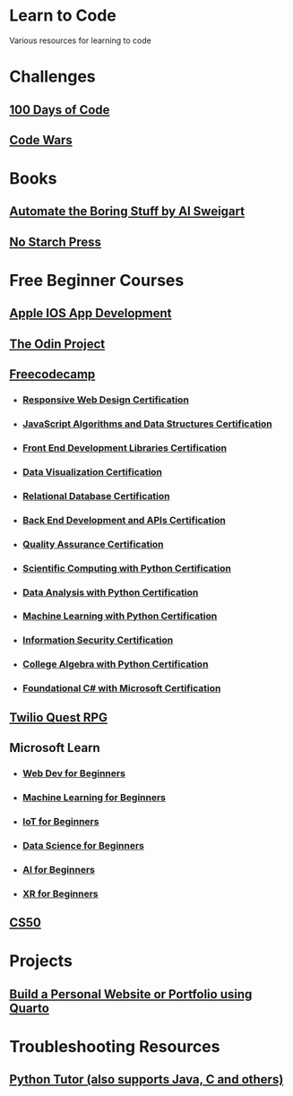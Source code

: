 # Learn to Code
Various resources for learning to code

# Challenges
## [100 Days of Code](https://www.100daysofcode.com)
## [Code Wars](www.codewars.com/r/sdr0pQ)

# Books
## [Automate the Boring Stuff by Al Sweigart](https://automatetheboringstuff.com)
## [No Starch Press](https://nostarch.com/catalog/python)

# Free Beginner Courses
## [Apple IOS App Development](https://developer.apple.com/tutorials/app-dev-training)
## [The Odin Project](https://www.theodinproject.com/)
## [Freecodecamp](https://www.freecodecamp.org)
* ### [Responsive Web Design Certification](https://www.freecodecamp.org/learn/2022/responsive-web-design/)
* ### [JavaScript Algorithms and Data Structures Certification](https://www.freecodecamp.org/learn/javascript-algorithms-and-data-structures/)
* ### [Front End Development Libraries Certification](https://www.freecodecamp.org/learn/front-end-development-libraries/)
* ### [Data Visualization Certification](https://www.freecodecamp.org/learn/data-visualization/)
* ### [Relational Database Certification](https://www.freecodecamp.org/learn/relational-database/)
* ### [Back End Development and APIs Certification](https://www.freecodecamp.org/learn/back-end-development-and-apis/)
* ### [Quality Assurance Certification](https://www.freecodecamp.org/learn/quality-assurance/)
* ### [Scientific Computing with Python Certification](https://www.freecodecamp.org/learn/scientific-computing-with-python/)
* ### [Data Analysis with Python Certification](https://www.freecodecamp.org/learn/data-analysis-with-python/)
* ### [Machine Learning with Python Certification](https://www.freecodecamp.org/learn/machine-learning-with-python/)
* ### [Information Security Certification](https://www.freecodecamp.org/learn/information-security/)
* ### [College Algebra with Python Certification](https://www.freecodecamp.org/learn/college-algebra/)
* ### [Foundational C# with Microsoft Certification](https://www.freecodecamp.org/learn/foundational-csharp/)
## [Twilio Quest RPG](https://www.twilio.com/quest)
## Microsoft Learn
* ### [Web Dev for Beginners](https://github.com/microsoft/Web-Dev-For-Beginners/tree/main)
* ### [Machine Learning for Beginners](https://github.com/microsoft/ML-For-Beginners)
* ### [IoT for Beginners](https://github.com/microsoft/IoT-For-Beginners)
* ### [Data Science for Beginners](https://github.com/microsoft/Data-Science-For-Beginners)
* ### [AI for Beginners](https://github.com/microsoft/ai-for-beginners)
* ### [XR for Beginners](https://github.com/microsoft/xr-development-for-beginners)
## [CS50](https://cs50.harvard.edu/college/2023/fall/)

# Projects
## [Build a Personal Website or Portfolio using Quarto](https://quarto.org)

# Troubleshooting Resources
## [Python Tutor (also supports Java, C and others)](https://pythontutor.com/visualize.html#mode=edit)

